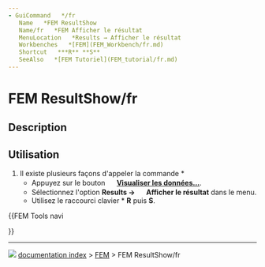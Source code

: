 ```yaml
---
- GuiCommand   */fr
   Name   *FEM ResultShow
   Name/fr   *FEM Afficher le résultat
   MenuLocation   *Results → Afficher le résultat
   Workbenches   *[FEM](FEM_Workbench/fr.md)
   Shortcut   ***R** **S**
   SeeAlso   *[FEM Tutoriel](FEM_tutorial/fr.md)
---
```


# FEM ResultShow/fr

## Description

## Utilisation

1.  Il existe plusieurs façons d\'appeler la commande   *
    -   Appuyez sur le bouton **<img src="images/FEM_ResultShow.svg" width=16px> [Visualiser les données...](FEM_ResultShow/fr.md)**.
    -   Sélectionnez l\'option **Results → <img src="images/FEM_ResultShow.svg" width=16px> Afficher le résultat** dans le menu.
    -   Utilisez le raccourci clavier   * **R** puis **S**.





{{FEM Tools navi

}}



---
![](images/Right_arrow.png) [documentation index](../README.md) > [FEM](Category_FEM.md) > FEM ResultShow/fr
